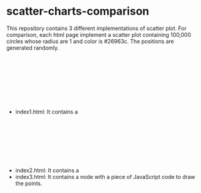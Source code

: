 # scatter-charts-comparison
This repository contains 3 different implementations of scatter plot. For comparison, each html page implement a scatter plot containing 100,000 circles whose radius are 1 and color is #26963c. The positions are generated randomly. 

- index1.html: It contains a <svg> node and 100,000 <circle> children, which is generated by pre-render.js with node.js.
- index2.html: It contains a <svg> node and a piece of JavaScript/D3.js code to render the <circle> nodes dynamically. 
- index3.html: It contains a <canvas> node with a piece of JavaScript code to draw the points.